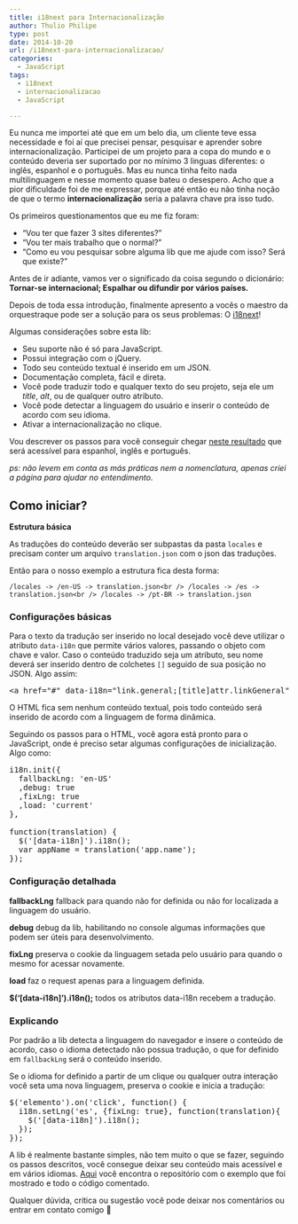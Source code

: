 ```yaml
---
title: i18next para Internacionalização
author: Thulio Philipe
type: post
date: 2014-10-20
url: /i18next-para-internacionalizacao/
categories:
  - JavaScript
tags:
  - i18next
  - internacionalizacao
  - JavaScript

---
```

Eu nunca me importei até que em um belo dia, um cliente teve essa necessidade e foi aí que precisei pensar, pesquisar e aprender sobre internacionalização. Participei de um projeto para a copa do mundo e o conteúdo deveria ser suportado por no mínimo 3 linguas diferentes: o inglês, espanhol e o português. Mas eu nunca tinha feito nada multilinguagem e nesse momento quase bateu o desespero. Acho que a pior dificuldade foi de me expressar, porque até então eu não tinha noção de que o termo **internacionalização** seria a palavra chave pra isso tudo.

Os primeiros questionamentos que eu me fiz foram:

  * &#8220;Vou ter que fazer 3 sites diferentes?&#8221;
  * &#8220;Vou ter mais trabalho que o normal?&#8221;
  * &#8220;Como eu vou pesquisar sobre alguma lib que me ajude com isso? Será que existe?&#8221;

Antes de ir adiante, vamos ver o significado da coisa segundo o dicionário: **Tornar-se internacional; Espalhar ou difundir por vários países.**

Depois de toda essa introdução, finalmente apresento a vocês o maestro da orquestraque pode ser a solução para os seus problemas: O <a title="site da lib i18next" href="http://i18next.com/" target="_blank">i18next</a>!

Algumas considerações sobre esta lib:

  * Seu suporte não é só para JavaScript.
  * Possui integração com o jQuery.
  * Todo seu conteúdo textual é inserido em um JSON.
  * Documentação completa, fácil e direta.
  * Você pode traduzir todo e qualquer texto do seu projeto, seja ele um _title_, _alt_, ou de qualquer outro atributo.
  * Você pode detectar a linguagem do usuário e inserir o conteúdo de acordo com seu idioma.
  * Ativar a internacionalização no clique.

Vou descrever os passos para você conseguir chegar <a title="Resultado final" href="http://thulioph.github.io/i18next-internacionalizacao/" target="_blank">neste resultado</a> que será acessível para espanhol, inglês e português.

_ps: não levem em conta as más práticas nem a nomenclatura, apenas criei a página para ajudar no entendimento._

## Como iniciar?

**Estrutura básica**

As traduções do conteúdo deverão ser subpastas da pasta `locales` e precisam conter um arquivo `translation.json` com o json das traduções.

Então para o nosso exemplo a estrutura fica desta forma:

`/locales -> /en-US -> translation.json<br />
/locales -> /es -> translation.json<br />
/locales -> /pt-BR -> translation.json`

### Configurações básicas

Para o texto da tradução ser inserido no local desejado você deve utilizar o atributo `data-i18n` que permite vários valores, passando o objeto com chave e valor. Caso o conteúdo traduzido seja um atributo, seu nome deverá ser inserido dentro de colchetes `[]` seguido de sua posição no JSON. Algo assim:

<pre class="lang-html">&lt;a href="#" data-i18n="link.general;[title]attr.linkGeneral"&gt;&lt;/a&gt;</pre>

O HTML fica sem nenhum conteúdo textual, pois todo conteúdo será inserido de acordo com a linguagem de forma dinâmica.

Seguindo os passos para o HTML, você agora está pronto para o JavaScript, onde é preciso setar algumas configurações de inicialização. Algo como:

<pre class="lang-javascript">i18n.init({
  fallbackLng: 'en-US'
  ,debug: true
  ,fixLng: true
  ,load: 'current'
},

function(translation) {
  $('[data-i18n]').i18n();
  var appName = translation('app.name');
});
</pre>

### Configuração detalhada

**fallbackLng** fallback para quando não for definida ou não for localizada a linguagem do usuário.

**debug** debug da lib, habilitando no console algumas informações que podem ser úteis para desenvolvimento.

**fixLng** preserva o cookie da linguagem setada pelo usuário para quando o mesmo for acessar novamente.

**load** faz o request apenas para a linguagem definida.

**$(&#8216;[data-i18n]&#8217;).i18n();** todos os atributos data-i18n recebem a tradução.

### Explicando

Por padrão a lib detecta a linguagem do navegador e insere o conteúdo de acordo, caso o idioma detectado não possua tradução, o que for definido em `fallbackLng` será o conteúdo inserido.

Se o idioma for definido a partir de um clique ou qualquer outra interação você seta uma nova linguagem, preserva o cookie e inicia a tradução:

<pre class="lang-javascript">$('elemento').on('click', function() {
  i18n.setLng('es', {fixLng: true}, function(translation){
    $('[data-i18n]').i18n();
  });
});
</pre>

A lib é realmente bastante simples, não tem muito o que se fazer, seguindo os passos descritos, você consegue deixar seu conteúdo mais acessível e em vários idiomas. <a href="https://github.com/thulioph/i18next-internacionalizacao/" target="_blank">Aqui</a> você encontra o repositório com o exemplo que foi mostrado e todo o código comentado.

Qualquer dúvida, crítica ou sugestão você pode deixar nos comentários ou entrar em contato comigo 🙂